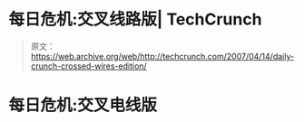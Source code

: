 # 每日危机:交叉线路版| TechCrunch

> 原文：<https://web.archive.org/web/http://techcrunch.com/2007/04/14/daily-crunch-crossed-wires-edition/>

# 每日危机:交叉电线版